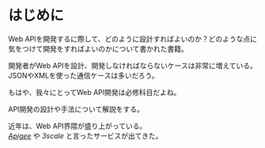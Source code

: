 # はじめに

Web APIを開発するに際して、どのように設計すればよいのか？どのような点に気をつけて開発をすればよいのかについて書かれた書籍。  

開発者がWeb APIを設計、開発しなければならないケースは非常に増えている。  
JSONやXMLを使った通信ケースは多いだろう。  

もはや、我々にとってWeb API開発は必修科目だよね。  

API開発の設計や手法について解説をする。  

近年は、Web API界隈が盛り上がっている。  
_[Apigee](http://apigee.com/about/)_ や _3scale_ と言ったサービスが出てきた。  
